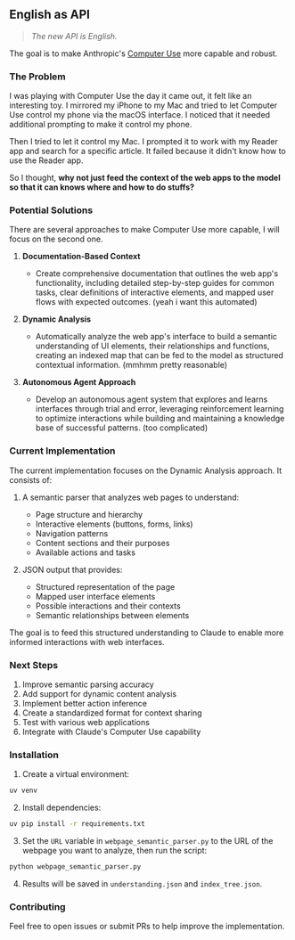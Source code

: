 ## English as API

> *The new API is English.*

The goal is to make Anthropic's [Computer Use](https://www.anthropic.com/news/3-5-models-and-computer-use) more capable and robust.

### The Problem

I was playing with Computer Use the day it came out, it felt like an interesting toy. I mirrored my iPhone to my Mac and tried to let Computer Use control my phone via the macOS interface. I noticed that it needed additional prompting to make it control my phone.

Then I tried to let it control my Mac. I prompted it to work with my Reader app and search for a specific article. It failed because it didn't know how to use the Reader app.

So I thought, **why not just feed the context of the web apps to the model so that it can knows where and how to do stuffs?**

### Potential Solutions

There are several approaches to make Computer Use more capable, I will focus on the second one.

1. **Documentation-Based Context**
   - Create comprehensive documentation that outlines the web app's functionality, including detailed step-by-step guides for common tasks, clear definitions of interactive elements, and mapped user flows with expected outcomes. (yeah i want this automated)

2. **Dynamic Analysis**
   - Automatically analyze the web app's interface to build a semantic understanding of UI elements, their relationships and functions, creating an indexed map that can be fed to the model as structured contextual information. (mmhmm pretty reasonable)

3. **Autonomous Agent Approach**
   - Develop an autonomous agent system that explores and learns interfaces through trial and error, leveraging reinforcement learning to optimize interactions while building and maintaining a knowledge base of successful patterns. (too complicated)


### Current Implementation

The current implementation focuses on the Dynamic Analysis approach. It consists of:

1. A semantic parser that analyzes web pages to understand:
   - Page structure and hierarchy
   - Interactive elements (buttons, forms, links)
   - Navigation patterns
   - Content sections and their purposes
   - Available actions and tasks

2. JSON output that provides:
   - Structured representation of the page
   - Mapped user interface elements
   - Possible interactions and their contexts
   - Semantic relationships between elements

The goal is to feed this structured understanding to Claude to enable more informed interactions with web interfaces.

### Next Steps

1. Improve semantic parsing accuracy
2. Add support for dynamic content analysis
3. Implement better action inference
4. Create a standardized format for context sharing
5. Test with various web applications
6. Integrate with Claude's Computer Use capability

### Installation

1. Create a virtual environment:

```bash
uv venv
```

2. Install dependencies:

```bash
uv pip install -r requirements.txt
```

3. Set the `URL` variable in `webpage_semantic_parser.py` to the URL of the webpage you want to analyze, then run the script:

```bash
python webpage_semantic_parser.py
```
4. Results will be saved in `understanding.json` and `index_tree.json`.

### Contributing

Feel free to open issues or submit PRs to help improve the implementation.

